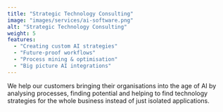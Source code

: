 ```yaml
---
title: "Strategic Technology Consulting"
image: "images/services/ai-software.png"
alt: "Strategic Technology Consulting"
weight: 5
features:
  - "Creating custom AI strategies"
  - "Future-proof workflows"
  - "Process mining & optimisation"
  - "Big picture AI integrations"
---
```


We help our customers bringing their organisations into the age of AI by analysing processes, finding potential and helping to find technology strategies for the whole business instead of just isolated applications.
